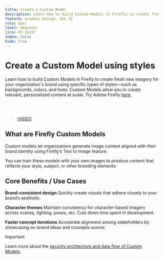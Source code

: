 ```yaml
---
title: Create a Custom Model
description: Learn how to build Custom Models in Firefly to create fresh new imagery for your organization's brand
feature: Graphic Design, Gen AI
role: User
level: Beginner
jira: KT-19197
index: False
hide: True
---
```

# Create a Custom Model using styles

Learn how to build Custom Models in Firefly to create fresh new imagery for your organization's brand using specific types of styles—such as backgrounds, colors, and hues. Custom Models allow you to create relevant, personalized content at scale. Try Adobe Firefly [here](https://firefly.adobe.com/).

<br>&nbsp;

>[!VIDEO](https://video.tv.adobe.com/v/3474931?quality=12&learn=on&hidetitle=true)

## What are Firefly Custom Models

Custom models let organizations generate image content aligned with their brand identity using Firefly’s Text to Image feature. 

You can train these models with your own images to produce content that reflects your style, subject, or other branding elements. 

## Core Benefits / Use Cases

**Brand-consistent design** Quickly create visuals that adhere closely to your brand’s aesthetic. 

**Character themes** Maintain consistency for character-based imagery across scenes, lighting, poses, etc. Cuts down time spent in development. 

**Faster concept iterations** Accelerate alignment among stakeholders by showcasing on-brand ideas and concepts sooner. 

>[!IMPORTANT]
>
>Learn more about the [security architecture and data flow of Custom Models](https://www.adobe.com/content/dam/cc/en/trust-center/ungated/whitepapers/creative-cloud/adobe-firefly-custom-models-security-fact-sheet.pdf).